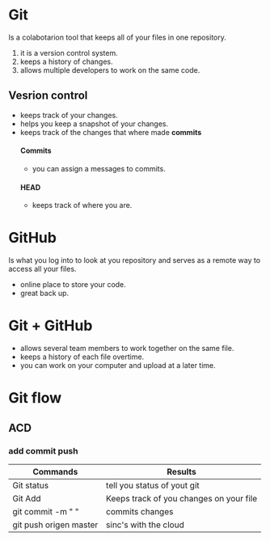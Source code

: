 # Git
Is a colabotarion tool that keeps all of your files in one repository. 
1. it is a version control system.
2. keeps a history of changes.
3. allows multiple developers to work on the same code.

## Vesrion control
* keeps track of your changes.
* helps you keep a snapshot of your changes.
* keeps  track of the changes that where made **commits**
    #### Commits
    * you can assign a messages to commits.
    #### HEAD
    * keeps track of where you are.


 # GitHub
  Is what you log into to look at you repository and serves as a remote way to access all your files. 
  * online place to store your code.
  * great back up.
 
 # Git + GitHub
 * allows several team members to work together on the same file.
 * keeps a history of each file overtime.
 * you can work on your computer and upload at a later time.

# Git flow
## ACD
### add commit push

Commands | Results
---------|--------
Git status | tell you status of yout git
Git Add | Keeps track of you changes on your file
git commit -m " "| commits changes 
git push origen master | sinc's with the cloud
